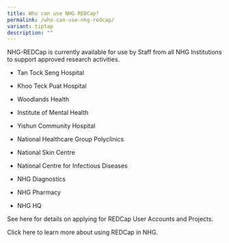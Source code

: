 ```yaml
---
title: Who can use NHG REDCap?
permalink: /who-can-use-nhg-redcap/
variant: tiptap
description: ""
---
```

<p>NHG-REDCap is currently available for use by Staff from all NHG Institutions
to support approved research activities.&nbsp;</p>
<ul data-tight="true" class="tight">
<li>
<p>Tan Tock Seng Hospital</p>
</li>
<li>
<p>Khoo Teck Puat Hospital</p>
</li>
<li>
<p>Woodlands Health</p>
</li>
<li>
<p>Institute of Mental Health</p>
</li>
<li>
<p>Yishun Community Hospital</p>
</li>
<li>
<p>National Healthcare Group Polyclinics</p>
</li>
<li>
<p>National Skin Centre</p>
</li>
<li>
<p>National Centre for Infectious Diseases</p>
</li>
<li>
<p>NHG Diagnostics</p>
</li>
<li>
<p>NHG Pharmacy</p>
</li>
<li>
<p>NHG HQ</p>
</li>
</ul>
<p>See here for details on applying for REDCap User Accounts and Projects.</p>
<p>Click here to learn more about using REDCap in NHG.</p>